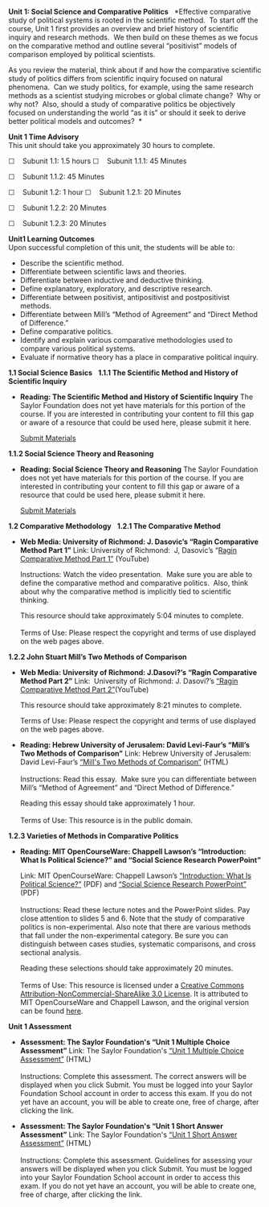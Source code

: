 **Unit 1: Social Science and Comparative Politics** <span
id="1"></span> 
*Effective comparative study of political systems is rooted in the
scientific method.  To start off the course, Unit 1 first provides an
overview and brief history of scientific inquiry and research methods. 
We then build on these themes as we focus on the comparative method and
outline several “positivist” models of comparison employed by political
scientists.   
  
 As you review the material, think about if and how the comparative
scientific study of politics differs from scientific inquiry focused on
natural phenomena.  Can we study politics, for example, using the same
research methods as a scientist studying microbes or global climate
change?  Why or why not?  Also, should a study of comparative politics
be objectively focused on understanding the world “as it is” or should
it seek to derive better political models and outcomes?  *

**Unit 1 Time Advisory**  
This unit should take you approximately 30 hours to complete.  
  
 ☐    Subunit 1.1: 1.5 hours
☐    Subunit 1.1.1: 45 Minutes  
  
 ☐    Subunit 1.1.2: 45 Minutes

☐    Subunit 1.2: 1 hour
☐    Subunit 1.2.1: 20 Minutes  
  
 ☐    Subunit 1.2.2: 20 Minutes  
  
 ☐    Subunit 1.2.3: 20 Minutes

**Unit1 Learning Outcomes**  
Upon successful completion of this unit, the students will be able to:
-   Describe the scientific method.
-   Differentiate between scientific laws and theories.
-   Differentiate between inductive and deductive thinking.
-   Define explanatory, exploratory, and descriptive research.
-   Differentiate between positivist, antipositivist and postpositivist
    methods.
-   Differentiate between Mill’s “Method of Agreement” and “Direct
    Method of Difference.”
-   Define comparative politics.
-   Identify and explain various comparative methodologies used to
    compare various political systems.
-   Evaluate if normative theory has a place in comparative political
    inquiry.

**1.1 Social Science Basics** <span id="1.1"></span> 
**1.1.1 The Scientific Method and History of Scientific Inquiry** <span
id="1.1.1"></span> 
-   **Reading: The Scientific Method and History of Scientific Inquiry**
    The Saylor Foundation does not yet have materials for this portion
    of the course. If you are interested in contributing your content to
    fill this gap or aware of a resource that could be used here, please
    submit it here.

    [Submit Materials](/contribute/)

**1.1.2 Social Science Theory and Reasoning** <span id="1.1.2"></span> 
-   **Reading: Social Science Theory and Reasoning**
    The Saylor Foundation does not yet have materials for this portion
    of the course. If you are interested in contributing your content to
    fill this gap or aware of a resource that could be used here, please
    submit it here.

    [Submit Materials](/contribute/)

**1.2 Comparative Methodology** <span id="1.2"></span> 
**1.2.1 The Comparative Method** <span id="1.2.1"></span> 
-   **Web Media: University of Richmond: J. Dasovic’s “Ragin Comparative
    Method Part 1”**
    Link: University of Richmond:  J, Dasovic’s “[Ragin Comparative
    Method Part
    1”](http://www.youtube.com/watch?v=j2HVksVtaHk&feature=related) (YouTube)  
      
     Instructions: Watch the video presentation.  Make sure you are able
    to define the comparative method and comparative politics.  Also,
    think about why the comparative method is implicitly tied to
    scientific thinking.  
      
     This resource should take approximately 5:04 minutes to complete.  
         
     Terms of Use: Please respect the copyright and terms of use
    displayed on the web pages above.

**1.2.2 John Stuart Mill’s Two Methods of Comparison** <span
id="1.2.2"></span> 
-   **Web Media: University of Richmond: J.Dasovi?’s “Ragin Comparative
    Method Part 2”**
    Link:  University of Richmond: J. Dasovi?’s [“Ragin Comparative
    Method Part
    2”](http://www.youtube.com/watch?v=fiTCZO1KioE&feature=related)(YouTube)  
      
     This resource should take approximately 8:21 minutes to complete.  
      
     Terms of Use: Please respect the copyright and terms of use
    displayed on the web pages above.

-   **Reading: Hebrew University of Jerusalem: David Levi-Faur’s “Mill’s
    Two Methods of Comparison”**
    Link: Hebrew University of Jerusalem: David Levi-Faur’s [“Mill's Two
    Methods of
    Comparison”](http://resources.saylor.org/POLSC/POLSC221/POLSC221-1.2.2-TwoMethodsOfComparison-PD.htm) (HTML)  
        
     Instructions: Read this essay.  Make sure you can differentiate
    between Mill’s “Method of Agreement” and “Direct Method of
    Difference.”  
      
     Reading this essay should take approximately 1 hour.  
         
     Terms of Use: This resource is in the public domain.

**1.2.3 Varieties of Methods in Comparative Politics** <span
id="1.2.3"></span> 
-   **Reading: MIT OpenCourseWare: Chappell Lawson’s “Introduction: What
    Is Political Science?” and “Social Science Research PowerPoint”**

    Link: MIT OpenCourseWare: Chappell Lawson’s [“Introduction: What Is
    Political
    Science?”](http://resources.saylor.org/POLSC/POLSC221/POLSC221-1.2.3-WhatIsPoliticalScience-CCBYNCSA.pdf)
    (PDF) and [“Social Science Research
    PowerPoint”](http://resources.saylor.org/POLSC/POLSC221/POLSC221-1.2.3-SocialScienceResearchPowerpoint-CCBYNCSA.pdf)
    (PDF)  
        
     Instructions: Read these lecture notes and the PowerPoint slides.
    Pay close attention to slides 5 and 6. Note that the study of
    comparative politics is non-experimental. Also note that there are
    various methods that fall under the non-experimental category. Be
    sure you can distinguish between cases studies, systematic
    comparisons, and cross sectional analysis.

      
     Reading these selections should take approximately 20 minutes.  
         
     Terms of Use: This resource is licensed under a [Creative Commons
    Attribution-NonCommercial-ShareAlike 3.0
    License](http://creativecommons.org/licenses/by-nc-sa/3.0/). It is
    attributed to MIT OpenCourseWare and Chappell Lawson, and the
    original version can be found
    [here](http://ocw.mit.edu/courses/political-science/17-50-introduction-to-comparative-politics-fall-2006/lecture-notes/).

**Unit 1 Assessment** <span id="1.3"></span> 
-   **Assessment: The Saylor Foundation's “Unit 1 Multiple Choice
    Assessment”**
    Link: The Saylor Foundation's [“Unit 1 Multiple Choice
    Assessment”](http://school.saylor.org/mod/quiz/view.php?id=1781)
    (HTML)  
        
     Instructions: Complete this assessment. The correct answers will be
    displayed when you click Submit. You must be logged into your Saylor
    Foundation School account in order to access this exam. If you do
    not yet have an account, you will be able to create one, free of
    charge, after clicking the link.

-   **Assessment: The Saylor Foundation's “Unit 1 Short Answer
    Assessment”**
    Link: The Saylor Foundation's [“Unit 1 Short Answer
    Assessment”](http://school.saylor.org/mod/quiz/view.php?id=1789)
    (HTML)  
        
     Instructions: Complete this assessment. Guidelines for assessing
    your answers will be displayed when you click Submit. You must be
    logged into your Saylor Foundation School account in order to access
    this exam. If you do not yet have an account, you will be able to
    create one, free of charge, after clicking the link.


